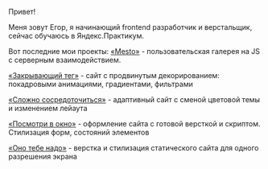 Привет!

Меня зовут Егор, я начинающий frontend разработчик и верстальщик, сейчас обучаюсь в Яндекс.Практикум.

Вот последние мои проекты:
[«Mesto»](https://github.com/eamazur/mesto-project-ff.git) - пользовательская галерея на JS с серверным взаимодействием. 

[«Закрывающий тег»](https://github.com/eamazur/zakrivayuschiy-teg-f.git) - сайт с продвинутым декорированием: покадровыми анимациями, градиентами, фильтрами 

[«Сложно сосредоточиться»](https://github.com/eamazur/slozhno-sosredotochitsya.git) - адаптивный сайт с сменой цветовой темы и изменением лейаута 

[«Посмотри в окно»](https://github.com/eamazur/posmotri_v_okno.git) - оформление сайта с готовой версткой и скриптом. Стилизация форм, состояний элементов 

[«Оно тебе надо»](https://github.com/eamazur/ono-tebe-nado.git) - верстка и стилизация статического сайта для одного разрешения экрана 

<!--
**eamazur/eamazur** is a ✨ _special_ ✨ repository because its `README.md` (this file) appears on your GitHub profile.

Here are some ideas to get you started:

- 🔭 I’m currently working on ...
- 🌱 I’m currently learning ...
- 👯 I’m looking to collaborate on ...
- 🤔 I’m looking for help with ...
- 💬 Ask me about ...
- 📫 How to reach me: ...
- 😄 Pronouns: ...
- ⚡ Fun fact: ...
-->
